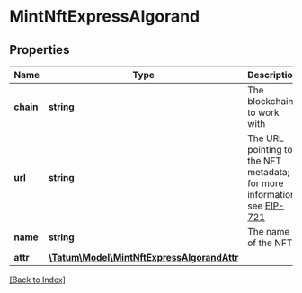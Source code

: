 # MintNftExpressAlgorand

## Properties

Name | Type | Description | Notes
------------ | ------------- | ------------- | -------------
**chain** | **string** | The blockchain to work with |
**url** | **string** | The URL pointing to the NFT metadata; for more information, see <a href="https://eips.ethereum.org/EIPS/eip-721#specification" target="_blank">EIP-721</a> |
**name** | **string** | The name of the NFT |
**attr** | [**\Tatum\Model\MintNftExpressAlgorandAttr**](MintNftExpressAlgorandAttr.md) |  | [optional]

[[Back to Index]](../index.md)
